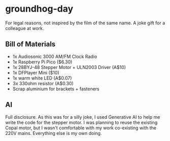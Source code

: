 # groundhog-day
For legal reasons, not inspired by the film of the same name. A joke gift for a colleague at work.

## Bill of Materials
- 1x Audiosonic 3000 AM/FM Clock Radio
- 1x Raspberry Pi Pico ($6.30)
- 1x 28BYJ-48 Stepper Motor + ULN2003 Driver (A$10)
- 1x DFPlayer Mini ($10)
- 1x warm white LED (A$0.07)
- 3x 330ohm resistor (A$0.30)
- Scrap aluminium for brackets + fasteners

## AI
Full disclosure. As this was for a silly joke, I used Generative AI to help me write the code for the stepper motor. I was planning to reuse the existing Copal motor, but I wasn't comfortable with my work co-existing with the 220V mains. Everything else is my own doing.

